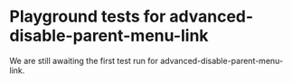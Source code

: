 # Playground tests for advanced-disable-parent-menu-link
We are still awaiting the first test run for advanced-disable-parent-menu-link.
